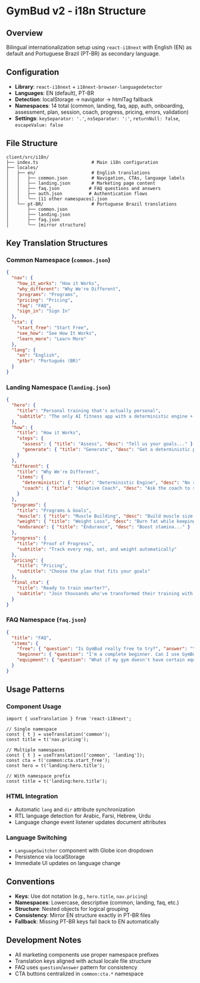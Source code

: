 # GymBud v2 - i18n Structure

## Overview
Bilingual internationalization setup using `react-i18next` with English (EN) as default and Portuguese Brazil (PT-BR) as secondary language.

## Configuration
- **Library**: `react-i18next` + `i18next-browser-languagedetector`
- **Languages**: EN (default), PT-BR
- **Detection**: localStorage → navigator → htmlTag fallback
- **Namespaces**: 14 total (common, landing, faq, app, auth, onboarding, assessment, plan, session, coach, progress, pricing, errors, validation)
- **Settings**: `keySeparator: '.'`, `nsSeparator: ':'`, `returnNull: false`, `escapeValue: false`

## File Structure
```
client/src/i18n/
├── index.ts                    # Main i18n configuration
├── locales/
│   ├── en/                     # English translations
│   │   ├── common.json         # Navigation, CTAs, language labels
│   │   ├── landing.json        # Marketing page content
│   │   ├── faq.json           # FAQ questions and answers
│   │   ├── auth.json          # Authentication flows
│   │   └── [11 other namespaces].json
│   └── pt-BR/                  # Portuguese Brazil translations
│       ├── common.json
│       ├── landing.json
│       ├── faq.json
│       └── [mirror structure]
```

## Key Translation Structures

### Common Namespace (`common.json`)
```json
{
  "nav": {
    "how_it_works": "How it Works",
    "why_different": "Why We're Different",
    "programs": "Programs",
    "pricing": "Pricing",
    "faq": "FAQ",
    "sign_in": "Sign In"
  },
  "cta": {
    "start_free": "Start Free",
    "see_how": "See How It Works",
    "learn_more": "Learn More"
  },
  "lang": {
    "en": "English",
    "ptbr": "Português (BR)"
  }
}
```

### Landing Namespace (`landing.json`)
```json
{
  "hero": {
    "title": "Personal training that's actually personal",
    "subtitle": "The only AI fitness app with a deterministic engine + adaptive coach..."
  },
  "how": {
    "title": "How it Works",
    "steps": {
      "assess": { "title": "Assess", "desc": "Tell us your goals..." },
      "generate": { "title": "Generate", "desc": "Get a deterministic plan..." }
    }
  },
  "different": {
    "title": "Why We're Different",
    "items": {
      "deterministic": { "title": "Deterministic Engine", "desc": "No roulette..." },
      "coach": { "title": "Adaptive Coach", "desc": "Ask the coach to swap..." }
    }
  },
  "programs": {
    "title": "Programs & Goals",
    "muscle": { "title": "Muscle Building", "desc": "Build muscle size..." },
    "weight": { "title": "Weight Loss", "desc": "Burn fat while keeping..." },
    "endurance": { "title": "Endurance", "desc": "Boost stamina..." }
  },
  "progress": {
    "title": "Proof of Progress",
    "subtitle": "Track every rep, set, and weight automatically"
  },
  "pricing": {
    "title": "Pricing",
    "subtitle": "Choose the plan that fits your goals"
  },
  "final_cta": {
    "title": "Ready to train smarter?",
    "subtitle": "Join thousands who've transformed their training with GymBud"
  }
}
```

### FAQ Namespace (`faq.json`)
```json
{
  "title": "FAQ",
  "items": {
    "free": { "question": "Is GymBud really free to try?", "answer": "Yes! Start with our free tier..." },
    "beginner": { "question": "I'm a complete beginner. Can I use GymBud?", "answer": "Absolutely..." },
    "equipment": { "question": "What if my gym doesn't have certain equipment?", "answer": "The coach can instantly swap..." }
  }
}
```

## Usage Patterns

### Component Usage
```tsx
import { useTranslation } from 'react-i18next';

// Single namespace
const { t } = useTranslation('common');
const title = t('nav.pricing');

// Multiple namespaces
const { t } = useTranslation(['common', 'landing']);
const cta = t('common:cta.start_free');
const hero = t('landing:hero.title');

// With namespace prefix
const title = t('landing:hero.title');
```

### HTML Integration
- Automatic `lang` and `dir` attribute synchronization
- RTL language detection for Arabic, Farsi, Hebrew, Urdu
- Language change event listener updates document attributes

### Language Switching
- `LanguageSwitcher` component with Globe icon dropdown
- Persistence via localStorage
- Immediate UI updates on language change

## Conventions
- **Keys**: Use dot notation (e.g., `hero.title`, `nav.pricing`)
- **Namespaces**: Lowercase, descriptive (common, landing, faq, etc.)
- **Structure**: Nested objects for logical grouping
- **Consistency**: Mirror EN structure exactly in PT-BR files
- **Fallback**: Missing PT-BR keys fall back to EN automatically

## Development Notes
- All marketing components use proper namespace prefixes
- Translation keys aligned with actual locale file structure
- FAQ uses `question`/`answer` pattern for consistency
- CTA buttons centralized in `common:cta.*` namespace
